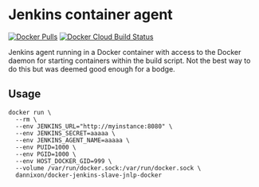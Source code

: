 # Jenkins container agent

[![Docker Pulls](https://img.shields.io/docker/pulls/dannixon/jenkins-container-agent)](https://hub.docker.com/r/dannixon/jenkins-container-agent)
[![Docker Cloud Build Status](https://img.shields.io/docker/cloud/build/dannixon/jenkins-container-agent)](https://hub.docker.com/r/dannixon/jenkins-container-agent/builds)

Jenkins agent running in a Docker container with access to the Docker daemon for starting containers within the build script.
Not the best way to do this but was deemed good enough for a bodge.

## Usage

```
docker run \
  --rm \
  --env JENKINS_URL="http://myinstance:8080" \
  --env JENKINS_SECRET=aaaaa \
  --env JENKINS_AGENT_NAME=aaaaa \
  --env PUID=1000 \
  --env PGID=1000 \
  --env HOST_DOCKER_GID=999 \
  --volume /var/run/docker.sock:/var/run/docker.sock \
  dannixon/docker-jenkins-slave-jnlp-docker
```
